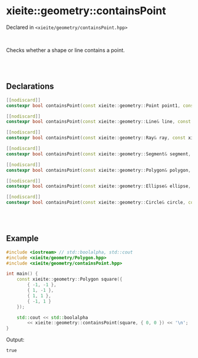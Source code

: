# xieite::geometry::containsPoint
Declared in `<xieite/geometry/containsPoint.hpp>`

<br/>

Checks whether a shape or line contains a point.

<br/><br/>

## Declarations
```cpp
[[nodiscard]]
constexpr bool containsPoint(const xieite::geometry::Point point1, const xieite::geometry::Point point2) noexcept;
```
```cpp
[[nodiscard]]
constexpr bool containsPoint(const xieite::geometry::Line& line, const xieite::geometry::Point point) noexcept;
```
```cpp
[[nodiscard]]
constexpr bool containsPoint(const xieite::geometry::Ray& ray, const xieite::geometry::Point point) noexcept;
```
```cpp
[[nodiscard]]
constexpr bool containsPoint(const xieite::geometry::Segment& segment, const xieite::geometry::Point point) noexcept;
```
```cpp
[[nodiscard]]
constexpr bool containsPoint(const xieite::geometry::Polygon& polygon, const xieite::geometry::Point point) noexcept;
```
```cpp
[[nodiscard]]
constexpr bool containsPoint(const xieite::geometry::Ellipse& ellipse, const xieite::geometry::Point point) noexcept;
```
```cpp
[[nodiscard]]
constexpr bool containsPoint(const xieite::geometry::Circle& circle, const xieite::geometry::Point point) noexcept;
```

<br/><br/>

## Example
```cpp
#include <iostream> // std::boolalpha, std::cout
#include <xieite/geometry/Polygon.hpp>
#include <xieite/geometry/containsPoint.hpp>

int main() {
	const xieite::geometry::Polygon square({
		{ -1, -1 },
		{ 1, -1 },
		{ 1, 1 },
		{ -1, 1 }
	});

	std::cout << std::boolalpha
		<< xieite::geometry::containsPoint(square, { 0, 0 }) << '\n';
}
```
Output:
```
true
```
